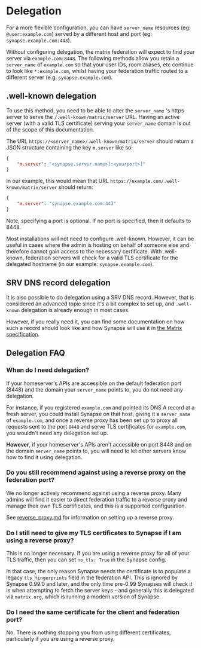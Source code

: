# Delegation

For a more flexible configuration, you can have `server_name`
resources (eg: `@user:example.com`) served by a different host and
port (eg: `synapse.example.com:443`).

Without configuring delegation, the matrix federation will
expect to find your server via `example.com:8448`. The following methods
allow you retain a `server_name` of `example.com` so that your user IDs, room
aliases, etc continue to look like `*:example.com`, whilst having your
federation traffic routed to a different server (e.g. `synapse.example.com`).

## .well-known delegation

To use this method, you need to be able to alter the
`server_name` 's https server to serve the `/.well-known/matrix/server`
URL. Having an active server (with a valid TLS certificate) serving your
`server_name` domain is out of the scope of this documentation.

The URL `https://<server_name>/.well-known/matrix/server` should
return a JSON structure containing the key `m.server` like so:

```json
{
    "m.server": "<synapse.server.name>[:<yourport>]"
}
```

In our example, this would mean that URL `https://example.com/.well-known/matrix/server`
should return:

```json
{
    "m.server": "synapse.example.com:443"
}
```

Note, specifying a port is optional. If no port is specified, then it defaults
to 8448.

Most installations will not need to configure .well-known. However, it can be
useful in cases where the admin is hosting on behalf of someone else and
therefore cannot gain access to the necessary certificate. With .well-known,
federation servers will check for a valid TLS certificate for the delegated
hostname (in our example: `synapse.example.com`).

## SRV DNS record delegation

It is also possible to do delegation using a SRV DNS record. However, that is
considered an advanced topic since it's a bit complex to set up, and `.well-known`
delegation is already enough in most cases.

However, if you really need it, you can find some documentation on how such a
record should look like and how Synapse will use it in [the Matrix
specification](https://matrix.org/docs/spec/server_server/latest#resolving-server-names).

## Delegation FAQ

### When do I need delegation?

If your homeserver's APIs are accessible on the default federation port (8448)
and the domain your `server_name` points to, you do not need any delegation.

For instance, if you registered `example.com` and pointed its DNS A record at a
fresh server, you could install Synapse on that host, giving it a `server_name`
of `example.com`, and once a reverse proxy has been set up to proxy all requests
sent to the port `8448` and serve TLS certificates for `example.com`, you
wouldn't need any delegation set up.

**However**, if your homeserver's APIs aren't accessible on port 8448 and on the
domain `server_name` points to, you will need to let other servers know how to
find it using delegation.

### Do you still recommend against using a reverse proxy on the federation port?

We no longer actively recommend against using a reverse proxy. Many admins will
find it easier to direct federation traffic to a reverse proxy and manage their
own TLS certificates, and this is a supported configuration.

See [reverse_proxy.md](reverse_proxy.md) for information on setting up a
reverse proxy.

### Do I still need to give my TLS certificates to Synapse if I am using a reverse proxy?

This is no longer necessary. If you are using a reverse proxy for all of your
TLS traffic, then you can set `no_tls: True` in the Synapse config.

In that case, the only reason Synapse needs the certificate is to populate a legacy
`tls_fingerprints` field in the federation API. This is ignored by Synapse 0.99.0
and later, and the only time pre-0.99 Synapses will check it is when attempting to
fetch the server keys - and generally this is delegated via `matrix.org`, which
is running a modern version of Synapse.

### Do I need the same certificate for the client and federation port?

No. There is nothing stopping you from using different certificates,
particularly if you are using a reverse proxy.